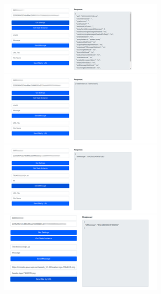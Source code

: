 ![Alt text](images/getsettings.png)
![Alt text](images/getstateinstance.png)
![Alt text](images/sendmessage.png)
![Alt text](images/sendfilebyurl.png)
